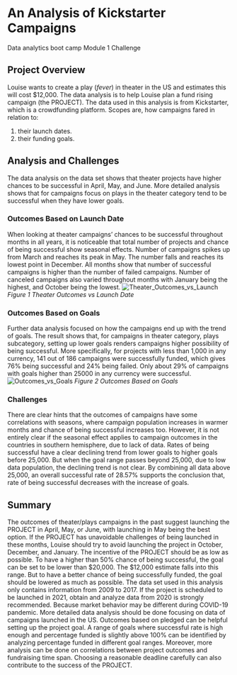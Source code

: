 # An Analysis of Kickstarter Campaigns
Data analytics boot camp Module 1 Challenge
## Project Overview
Louise wants to create a play (*fever*) in theater in the US and estimates this will cost $12,000. The data analysis is to help Louise plan a fund rising campaign (the PROJECT).  The data used in this analysis is from Kickstarter, which is a crowdfunding platform. Scopes are, how campaigns fared in relation to: 
1. their launch dates. 
2. their funding goals.
## Analysis and Challenges
The data analysis on the data set shows that theater projects have higher chances to be successful in April, May, and June. More detailed analysis shows that for campaigns focus on plays in the theater category tend to be successful when they have lower goals.
### Outcomes Based on Launch Date
When looking at theater campaigns’ chances to be successful throughout months in all years, it is noticeable that total number of projects and chance of being successful show seasonal effects. Number of campaigns spikes up from March and reaches its peak in May. The number falls and reaches its lowest point in December. All months show that number of successful campaigns is higher than the number of failed campaigns. Number of canceled campaigns also varied throughout months with January being the highest, and October being the lowest.
![Theater_Outcomes_vs_Launch](https://user-images.githubusercontent.com/78275082/109400544-4db75000-7917-11eb-97c8-a0d6e3343f52.png)
*Figure 1 Theater Outcomes vs Launch Date*

### Outcomes Based on Goals
Further data analysis focused on how the campaigns end up with the trend of goals. The result shows that, for campaigns in theater category, plays subcategory, setting up lower goals renders campaigns higher possibility of being successful. More specifically, for projects with less than 1,000 in any currency, 141 out of 186 campaigns were successfully funded, which gives 76% being successful and 24% being failed. Only about 29% of campaigns with goals higher than 25000 in any currency were successful.
![Outcomes_vs_Goals](https://user-images.githubusercontent.com/78275082/109400546-5019aa00-7917-11eb-90e6-e557499567e2.png)
*Figure 2 Outcomes Based on Goals*

### Challenges
There are clear hints that the outcomes of campaigns have some correlations with seasons, where campaign population increases in warmer months and chance of being successful increases too. However, it is not entirely clear if the seasonal effect applies to campaign outcomes in the countries in southern hemisphere, due to lack of data.
Rates of being successful have a clear declining trend from lower goals to higher goals before 25,000. But when the goal range passes beyond 25,000, due to low data population, the declining trend is not clear. By combining all data above 25,000, an overall successful rate of 28.57% supports the conclusion that, rate of being successful decreases with the increase of goals.

## Summary
The outcomes of theater/plays campaigns in the past suggest launching the PROJECT in April, May, or June, with launching in May being the best option. If the PROJECT has unavoidable challenges of being launched in these months, Louise should try to avoid launching the project in October, December, and January.
The incentive of the PROJECT should be as low as possible. To have a higher than 50% chance of being successful, the goal can be set to be lower than $20,000. The $12,000 estimate falls into this range. But to have a better chance of being successfully funded, the goal should be lowered as much as possible.
The data set used in this analysis only contains information from 2009 to 2017. If the project is scheduled to be launched in 2021, obtain and analyze data from 2020 is strongly recommended. Because market behavior may be different during COVID-19 pandemic.
More detailed data analysis should be done focusing on data of campaigns launched in the US.
Outcomes based on pledged can be helpful setting up the project goal. A range of goals where successful rate is high enough and percentage funded is slightly above 100% can be identified by analyzing percentage funded in different goal ranges. Moreover, more analysis can be done on correlations between project outcomes and fundraising time span. Choosing a reasonable deadline carefully can also contribute to the success of the PROJECT.
